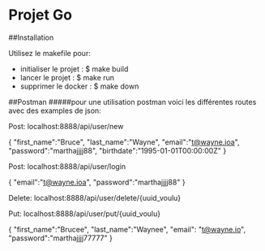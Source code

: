 
# Projet Go
##Installation

Utilisez le makefile pour:
- initialiser le projet : $ make build
- lancer le projet : $ make run
- supprimer le docker : $ make down

##Postman
#####pour une utilisation postman voici les différentes routes avec des examples de json:

Post: localhost:8888/api/user/new

{
"first_name":"Bruce",
"last_name":"Wayne",
"email":"t@wayne.ioa",
"password":"marthajjjj88",
"birthdate":"1995-01-01T00:00:00Z"
}


Post: localhost:8888/api/user/login

{
"email":"t@wayne.ioa",
"password":"marthajjjj88"
}


Delete: localhost:8888/api/user/delete/{uuid_voulu}

Put: localhost:8888/api/user/put/{uuid_voulu}

{
"first_name":"Brucee",
"last_name":"Waynee",
"email": "t@wayne.io",
"password":"marthajjjj77777"
}


